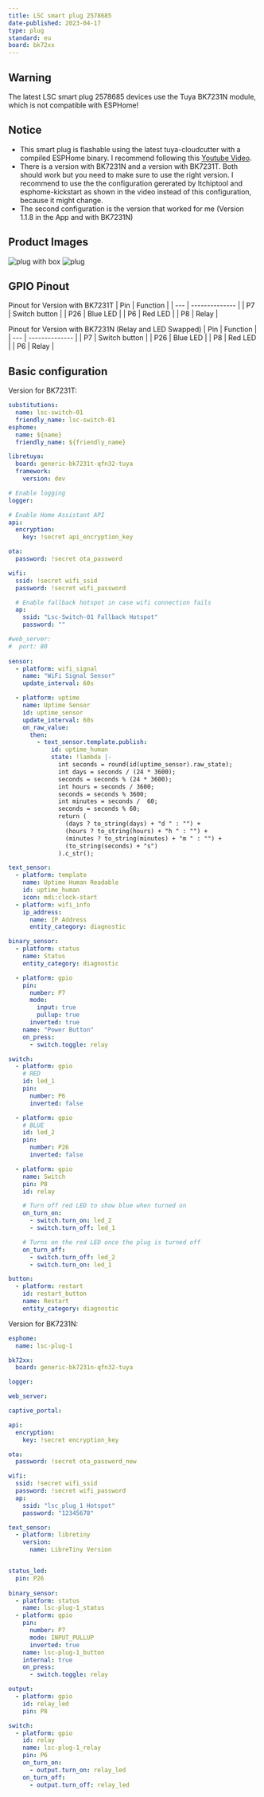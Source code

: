 ```yaml
---
title: LSC smart plug 2578685
date-published: 2023-04-17
type: plug
standard: eu
board: bk72xx
---
```


## Warning

The latest LSC smart plug 2578685 devices use the Tuya BK7231N module, which is not compatible with ESPHome!

## Notice

- This smart plug is flashable using the latest tuya-cloudcutter with a compiled ESPHome binary. I recommend following this [Youtube Video](https://youtu.be/sSj8f-HCHQ0).
- There is a version with BK7231N and a version with BK7231T. Both should work but you need to make sure to use the right version. I recommend to use the the configuration gererated by ltchiptool and esphome-kickstart as shown in the video instead of this configuration, because it might change.
- The second configuration is the version that worked for me (Version 1.1.8 in the App and with BK7231N)

## Product Images

![plug with box](lsc-plug-2578685.jpg)
![plug](lsc-plug-no-box2578685.jpg)

## GPIO Pinout

Pinout for Version with BK7231T
| Pin | Function       |
| --- | -------------- |
| P7  | Switch button  |
| P26 | Blue LED       |
| P6  | Red LED        |
| P8  | Relay          |

Pinout for Version with BK7231N (Relay and LED Swapped)
| Pin | Function       |
| --- | -------------- |
| P7  | Switch button  |
| P26 | Blue LED       |
| P8  | Red LED        |
| P6  | Relay          |

## Basic configuration

Version for BK7231T:

```yml
substitutions:
  name: lsc-switch-01
  friendly_name: lsc-switch-01
esphome:
  name: ${name}
  friendly_name: ${friendly_name}

libretuya:
  board: generic-bk7231t-qfn32-tuya
  framework:
    version: dev

# Enable logging
logger:

# Enable Home Assistant API
api:
  encryption:
    key: !secret api_encryption_key

ota:
  password: !secret ota_password

wifi:
  ssid: !secret wifi_ssid
  password: !secret wifi_password

  # Enable fallback hotspot in case wifi connection fails
  ap:
    ssid: "Lsc-Switch-01 Fallback Hotspot"
    password: ""

#web_server:
#  port: 80
  
sensor:
  - platform: wifi_signal
    name: "WiFi Signal Sensor"
    update_interval: 60s

  - platform: uptime
    name: Uptime Sensor
    id: uptime_sensor
    update_interval: 60s
    on_raw_value:
      then:
        - text_sensor.template.publish:
            id: uptime_human
            state: !lambda |-
              int seconds = round(id(uptime_sensor).raw_state);
              int days = seconds / (24 * 3600);
              seconds = seconds % (24 * 3600);
              int hours = seconds / 3600;
              seconds = seconds % 3600;
              int minutes = seconds /  60;
              seconds = seconds % 60;
              return (
                (days ? to_string(days) + "d " : "") +
                (hours ? to_string(hours) + "h " : "") +
                (minutes ? to_string(minutes) + "m " : "") +
                (to_string(seconds) + "s")
              ).c_str();

text_sensor:
  - platform: template
    name: Uptime Human Readable
    id: uptime_human
    icon: mdi:clock-start
  - platform: wifi_info
    ip_address:
      name: IP Address
      entity_category: diagnostic

binary_sensor:
  - platform: status
    name: Status
    entity_category: diagnostic

  - platform: gpio
    pin:
      number: P7
      mode:
        input: true
        pullup: true
      inverted: true
    name: "Power Button"
    on_press:
      - switch.toggle: relay

switch:
  - platform: gpio
    # RED
    id: led_1
    pin:
      number: P6
      inverted: false

  - platform: gpio
    # BLUE
    id: led_2
    pin:
      number: P26
      inverted: false

  - platform: gpio
    name: Switch
    pin: P8
    id: relay

    # Turn off red LED to show blue when turned on
    on_turn_on:
      - switch.turn_on: led_2
      - switch.turn_off: led_1

    # Turns on the red LED once the plug is turned off
    on_turn_off:
      - switch.turn_off: led_2
      - switch.turn_on: led_1

button:
  - platform: restart
    id: restart_button
    name: Restart
    entity_category: diagnostic
```

Version for BK7231N:

```yml
esphome:
  name: lsc-plug-1

bk72xx:
  board: generic-bk7231n-qfn32-tuya

logger:

web_server:

captive_portal:

api:
  encryption:
    key: !secret encryption_key

ota:
  password: !secret ota_password_new

wifi:
  ssid: !secret wifi_ssid
  password: !secret wifi_password
  ap:
    ssid: "lsc_plug_1 Hotspot"
    password: "12345678"

text_sensor:
  - platform: libretiny
    version:
      name: LibreTiny Version


status_led:
  pin: P26
  
binary_sensor:
  - platform: status
    name: lsc-plug-1_status
  - platform: gpio
    pin:
      number: P7
      mode: INPUT_PULLUP
      inverted: true
    name: lsc-plug-1_button
    internal: true
    on_press:
      - switch.toggle: relay

output:
  - platform: gpio
    id: relay_led
    pin: P8

switch:
  - platform: gpio
    id: relay
    name: lsc-plug-1_relay
    pin: P6
    on_turn_on:
      - output.turn_on: relay_led
    on_turn_off:
      - output.turn_off: relay_led
```
